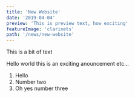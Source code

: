 ```yaml
---
title: 'New Website'
date: '2019-04-04'
preview: 'This is preview text, how exciting'
featureImage: 'clarinets'
path: '/news/new-website'
---
```


This is a bit of text

Hello world this is an exciting anouncement etc...

1. Hello
2. Number two
3. Oh yes number three
